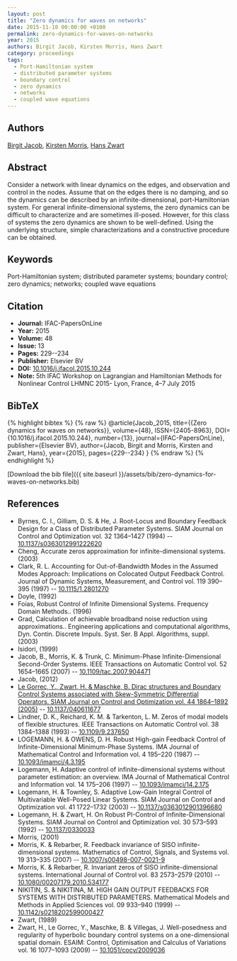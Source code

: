```yaml
---
layout: post
title: "Zero dynamics for waves on networks"
date: 2015-11-10 00:00:00 +0100
permalink: zero-dynamics-for-waves-on-networks
year: 2015
authors: Birgit Jacob, Kirsten Morris, Hans Zwart
category: proceedings
tags:
  - Port-Hamiltonian system
  - distributed parameter systems
  - boundary control
  - zero dynamics
  - networks
  - coupled wave equations
---
```

 
## Authors
[Birgit Jacob](authors/birgit-jacob), [Kirsten Morris](authors/kirsten-morris), [Hans Zwart](authors/hans-zwart)
 
## Abstract
Consider a network with linear dynamics on the edges, and observation and control in the nodes. Assume that on the edges there is no damping, and so the dynamics can be described by an infinite-dimensional, port-Hamiltonian system. For general infinite-dimensional systems, the zero dynamics can be difficult to characterize and are sometimes ill-posed. However, for this class of systems the zero dynamics are shown to be well-defined. Using the underlying structure, simple characterizations and a constructive procedure can be obtained.
 
## Keywords
Port-Hamiltonian system; distributed parameter systems; boundary control; zero dynamics; networks; coupled wave equations
 
## Citation
- **Journal:** IFAC-PapersOnLine
- **Year:** 2015
- **Volume:** 48
- **Issue:** 13
- **Pages:** 229--234
- **Publisher:** Elsevier BV
- **DOI:** [10.1016/j.ifacol.2015.10.244](https://doi.org/10.1016/j.ifacol.2015.10.244)
- **Note:** 5th IFAC Workshop on Lagrangian and Hamiltonian Methods for Nonlinear Control LHMNC 2015- Lyon, France, 4–7 July 2015
 
## BibTeX
{% highlight bibtex %}
{% raw %}
@article{Jacob_2015,
  title={{Zero dynamics for waves on networks}},
  volume={48},
  ISSN={2405-8963},
  DOI={10.1016/j.ifacol.2015.10.244},
  number={13},
  journal={IFAC-PapersOnLine},
  publisher={Elsevier BV},
  author={Jacob, Birgit and Morris, Kirsten and Zwart, Hans},
  year={2015},
  pages={229--234}
}
{% endraw %}
{% endhighlight %}
 
[Download the bib file]({{ site.baseurl }}/assets/bib/zero-dynamics-for-waves-on-networks.bib)
 
## References
- Byrnes, C. I., Gilliam, D. S. & He, J. Root-Locus and Boundary Feedback Design for a Class of Distributed Parameter Systems. SIAM Journal on Control and Optimization vol. 32 1364–1427 (1994) -- [10.1137/s0363012991222620](https://doi.org/10.1137/s0363012991222620)
- Cheng, Accurate zeros approximation for infinite-dimensional systems. (2003)
- Clark, R. L. Accounting for Out-of-Bandwidth Modes in the Assumed Modes Approach: Implications on Colocated Output Feedback Control. Journal of Dynamic Systems, Measurement, and Control vol. 119 390–395 (1997) -- [10.1115/1.2801270](https://doi.org/10.1115/1.2801270)
- Doyle, (1992)
- Foias, Robust Control of Infinite Dimensional Systems. Frequency Domain Methods.. (1996)
- Grad, Calculation of achievable broadband noise reduction using approximations.. Engineering applications and computational algorithms, Dyn. Contin. Discrete Impuls. Syst. Ser. B Appl. Algorithms, suppl. (2003)
- Isidori, (1999)
- Jacob, B., Morris, K. & Trunk, C. Minimum-Phase Infinite-Dimensional Second-Order Systems. IEEE Transactions on Automatic Control vol. 52 1654–1665 (2007) -- [10.1109/tac.2007.904471](https://doi.org/10.1109/tac.2007.904471)
- Jacob, (2012)
- [Le Gorrec, Y., Zwart, H. & Maschke, B. Dirac structures and Boundary Control Systems associated with Skew-Symmetric Differential Operators. SIAM Journal on Control and Optimization vol. 44 1864–1892 (2005)](dirac-structures-and-boundary-control-systems-associated-with-skew-symmetric-differential-operators) -- [10.1137/040611677](https://doi.org/10.1137/040611677)
- Lindner, D. K., Reichard, K. M. & Tarkenton, L. M. Zeros of modal models of flexible structures. IEEE Transactions on Automatic Control vol. 38 1384–1388 (1993) -- [10.1109/9.237650](https://doi.org/10.1109/9.237650)
- LOGEMANN, H. & OWENS, D. H. Robust High-gain Feedback Control of Infinite-Dimensional Minimum-Phase Systems. IMA Journal of Mathematical Control and Information vol. 4 195–220 (1987) -- [10.1093/imamci/4.3.195](https://doi.org/10.1093/imamci/4.3.195)
- Logemann, H. Adaptive control of infinite-dimensional systems without parameter estimation: an overview. IMA Journal of Mathematical Control and Information vol. 14 175–206 (1997) -- [10.1093/imamci/14.2.175](https://doi.org/10.1093/imamci/14.2.175)
- Logemann, H. & Townley, S. Adaptive Low-Gain Integral Control of Multivariable Well-Posed Linear Systems. SIAM Journal on Control and Optimization vol. 41 1722–1732 (2003) -- [10.1137/s0363012901396680](https://doi.org/10.1137/s0363012901396680)
- Logemann, H. & Zwart, H. On Robust PI-Control of Infinite-Dimensional Systems. SIAM Journal on Control and Optimization vol. 30 573–593 (1992) -- [10.1137/0330033](https://doi.org/10.1137/0330033)
- Morris, (2001)
- Morris, K. & Rebarber, R. Feedback invariance of SISO infinite-dimensional systems. Mathematics of Control, Signals, and Systems vol. 19 313–335 (2007) -- [10.1007/s00498-007-0021-9](https://doi.org/10.1007/s00498-007-0021-9)
- Morris, K. & Rebarber, R. Invariant zeros of SISO infinite-dimensional systems. International Journal of Control vol. 83 2573–2579 (2010) -- [10.1080/00207179.2010.534177](https://doi.org/10.1080/00207179.2010.534177)
- NIKITIN, S. & NIKITINA, M. HIGH GAIN OUTPUT FEEDBACKS FOR SYSTEMS WITH DISTRIBUTED PARAMETERS. Mathematical Models and Methods in Applied Sciences vol. 09 933–940 (1999) -- [10.1142/s0218202599000427](https://doi.org/10.1142/s0218202599000427)
- Zwart, (1989)
- Zwart, H., Le Gorrec, Y., Maschke, B. & Villegas, J. Well-posedness and regularity of hyperbolic boundary control systems on a one-dimensional spatial domain. ESAIM: Control, Optimisation and Calculus of Variations vol. 16 1077–1093 (2009) -- [10.1051/cocv/2009036](https://doi.org/10.1051/cocv/2009036)

